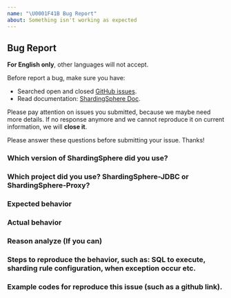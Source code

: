 ```yaml
---
name: "\U0001F41B Bug Report"
about: Something isn't working as expected
---
```


## Bug Report

**For English only**, other languages will not accept.

Before report a bug, make sure you have:

- Searched open and closed [GitHub issues](https://github.com/apache/shardingsphere/issues).
- Read documentation: [ShardingSphere Doc](https://shardingsphere.apache.org/document/current/en/overview).

Please pay attention on issues you submitted, because we maybe need more details. 
If no response anymore and we cannot reproduce it on current information, we will **close it**.

Please answer these questions before submitting your issue. Thanks!

### Which version of ShardingSphere did you use?

### Which project did you use? ShardingSphere-JDBC or ShardingSphere-Proxy?

### Expected behavior

### Actual behavior

### Reason analyze (If you can)

### Steps to reproduce the behavior, such as: SQL to execute, sharding rule configuration, when exception occur etc.

### Example codes for reproduce this issue (such as a github link).

